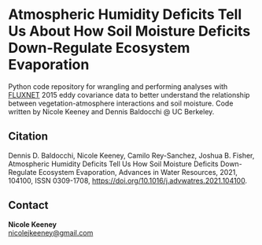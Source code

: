 # Atmospheric Humidity Deficits Tell Us About How Soil Moisture Deficits Down-Regulate Ecosystem Evaporation
Python code repository for wrangling and performing analyses with [FLUXNET](https://fluxnet.org/) 2015 eddy covariance data to better understand the relationship between vegetation-atmosphere interactions and soil moisture. Code written by Nicole Keeney and Dennis Baldocchi @ UC Berkeley. 

## Citation 
Dennis D. Baldocchi, Nicole Keeney, Camilo Rey-Sanchez, Joshua B. Fisher, Atmospheric Humidity Deficits Tell Us How Soil Moisture Deficits Down-Regulate Ecosystem Evaporation, Advances in Water Resources, 2021, 104100, ISSN 0309-1708, https://doi.org/10.1016/j.advwatres.2021.104100.

## Contact 
**Nicole Keeney**<br>
nicolejkeeney@gmail.com<br>
